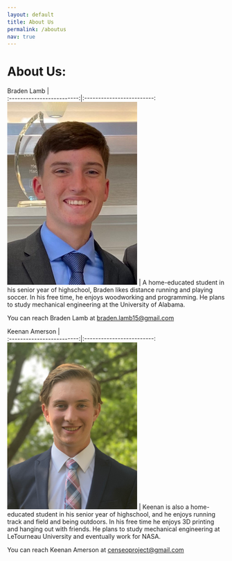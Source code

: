 ```yaml
---
layout: default
title: About Us
permalink: /aboutus
nav: true
---
```

# About Us:

Braden Lamb                |  
:-------------------------:|:-------------------------:
![Braden](/images/Braden%20headshot.jpg)   |  A home-educated student in his senior year of highschool, Braden likes distance running and playing soccer.  In his free time, he enjoys woodworking and programming.  He plans to study mechanical engineering at the University of Alabama.

You can reach Braden Lamb at braden.lamb15@gmail.com 

Keenan Amerson             |  
:-------------------------:|:-------------------------:
![Keenan](/images/Keenan%20Headshot.png)   |  Keenan is also a home-educated student in his senior year of highschool, and he enjoys running track and field and being outdoors.  In his free time he enjoys 3D printing and hanging out with friends.  He plans to study mechanical engineering at LeTourneau University and eventually work for NASA.

You can reach Keenan Amerson at censeoproject@gmail.com



